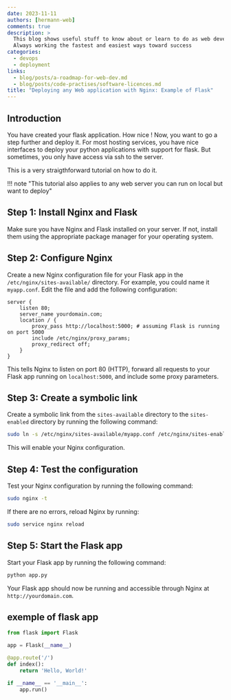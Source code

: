 ```yaml
---
date: 2023-11-11
authors: [hermann-web]
comments: true
description: >
  This blog shows useful stuff to know about or learn to do as web developer or data scientist/engineer
  Always working the fastest and easiest ways toward success
categories:
  - devops
  - deployment
links:
  - blog/posts/a-roadmap-for-web-dev.md
  - blog/posts/code-practises/software-licences.md
title: "Deploying any Web application with Nginx: Example of Flask"
---
```


## Introduction

You have created your flask application. How nice !
Now, you want to go a step further and deploy it.
For most hosting services, you have nice interfaces to deploy your python applications with support for flask.
But sometimes, you only have access via ssh to the server.

This is a very straigthforward tutorial on how to do it.

!!! note "This tutorial also applies to any web server you can run on local but want to deploy"

## Step 1: Install Nginx and Flask

Make sure you have Nginx and Flask installed on your server. If not, install them using the appropriate package manager for your operating system.

## Step 2: Configure Nginx

Create a new Nginx configuration file for your Flask app in the `/etc/nginx/sites-available/` directory. For example, you could name it `myapp.conf`. Edit the file and add the following configuration:

<!-- more -->

```
server {
    listen 80;
    server_name yourdomain.com;
    location / {
        proxy_pass http://localhost:5000; # assuming Flask is running on port 5000
        include /etc/nginx/proxy_params;
        proxy_redirect off;
    }
}
```

This tells Nginx to listen on port 80 (HTTP), forward all requests to your Flask app running on `localhost:5000`, and include some proxy parameters.

## Step 3: Create a symbolic link

Create a symbolic link from the `sites-available` directory to the `sites-enabled` directory by running the following command:

```bash
sudo ln -s /etc/nginx/sites-available/myapp.conf /etc/nginx/sites-enabled/
```

This will enable your Nginx configuration.

## Step 4: Test the configuration

Test your Nginx configuration by running the following command:

```bash
sudo nginx -t
```

If there are no errors, reload Nginx by running:

```bash
sudo service nginx reload
```

## Step 5: Start the Flask app

Start your Flask app by running the following command:

```bash
python app.py
```

Your Flask app should now be running and accessible through Nginx at `http://yourdomain.com`.

## exemple of flask app

```python
from flask import Flask

app = Flask(__name__)

@app.route('/')
def index():
    return 'Hello, World!'

if __name__ == '__main__':
    app.run()
```
